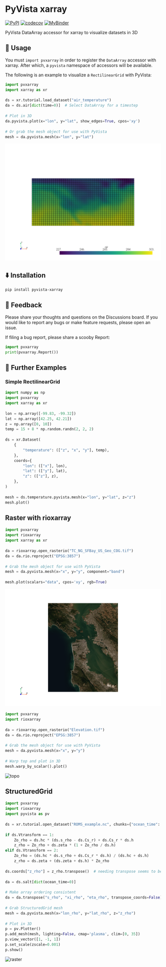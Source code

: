 # PyVista xarray

[![PyPI](https://img.shields.io/pypi/v/pyvista-xarray.svg?logo=python&logoColor=white)](https://pypi.org/project/pyvista-xarray/)
[![codecov](https://codecov.io/gh/pyvista/pyvista-xarray/branch/main/graph/badge.svg?token=4BSDVV0WOG)](https://codecov.io/gh/pyvista/pyvista-xarray)
[![MyBinder](https://mybinder.org/badge_logo.svg)](https://mybinder.org/v2/gh/pyvista/pyvista-xarray/HEAD)

PyVista DataArray accessor for xarray to visualize datasets in 3D

## 🚀 Usage

You must `import pvxarray` in order to register the `DataArray` accessor with
xarray. After which, a `pyvista` namespace of accessors will be available.

The following is an example to visualize a `RectilinearGrid` with PyVista:

```py
import pvxarray
import xarray as xr

ds = xr.tutorial.load_dataset("air_temperature")
da = ds.air[dict(time=0)]  # Select DataArray for a timestep

# Plot in 3D
da.pyvista.plot(x="lon", y="lat", show_edges=True, cpos='xy')

# Or grab the mesh object for use with PyVista
mesh = da.pyvista.mesh(x="lon", y="lat")
```

<!-- notebook=0, off_screen=1, screenshot='imgs/air_temperature.png' -->

![air_temperature](https://raw.githubusercontent.com/pyvista/pyvista-xarray/main/imgs/air_temperature.png)

## ⬇️ Installation

```bash
pip install pyvista-xarray
```

## 💭 Feedback

Please share your thoughts and questions on the Discussions board. If you would
like to report any bugs or make feature requests, please open an issue.

If filing a bug report, please share a scooby Report:

```py
import pvxarray
print(pvxarray.Report())
```

## 🏏 Further Examples

### Simple RectilinearGrid

```py
import numpy as np
import pvxarray
import xarray as xr

lon = np.array([-99.83, -99.32])
lat = np.array([42.25, 42.21])
z = np.array([0, 10])
temp = 15 + 8 * np.random.randn(2, 2, 2)

ds = xr.Dataset(
    {
        "temperature": (["z", "x", "y"], temp),
    },
    coords={
        "lon": (["x"], lon),
        "lat": (["y"], lat),
        "z": (["z"], z),
    },
)

mesh = ds.temperature.pyvista.mesh(x="lon", y="lat", z="z")
mesh.plot()
```

## Raster with rioxarray

```py
import pvxarray
import rioxarray
import xarray as xr

da = rioxarray.open_rasterio("TC_NG_SFBay_US_Geo_COG.tif")
da = da.rio.reproject("EPSG:3857")

# Grab the mesh object for use with PyVista
mesh = da.pyvista.mesh(x="x", y="y", component="band")

mesh.plot(scalars="data", cpos='xy', rgb=True)
```

<!-- notebook=0, off_screen=1, screenshot='imgs/raster.png' -->

![raster](https://raw.githubusercontent.com/pyvista/pyvista-xarray/main/imgs/raster.png)

```py
import pvxarray
import rioxarray

da = rioxarray.open_rasterio("Elevation.tif")
da = da.rio.reproject("EPSG:3857")

# Grab the mesh object for use with PyVista
mesh = da.pyvista.mesh(x="x", y="y")

# Warp top and plot in 3D
mesh.warp_by_scalar().plot()
```

<!-- notebook=0, off_screen=1, screenshot='imgs/topo.png' -->

![topo](https://raw.githubusercontent.com/pyvista/pyvista-xarray/main/imgs/topo.png)

## StructuredGrid

```py
import pvxarray
import rioxarray
import pyvista as pv

ds = xr.tutorial.open_dataset("ROMS_example.nc", chunks={"ocean_time": 1})

if ds.Vtransform == 1:
    Zo_rho = ds.hc * (ds.s_rho - ds.Cs_r) + ds.Cs_r * ds.h
    z_rho = Zo_rho + ds.zeta * (1 + Zo_rho / ds.h)
elif ds.Vtransform == 2:
    Zo_rho = (ds.hc * ds.s_rho + ds.Cs_r * ds.h) / (ds.hc + ds.h)
    z_rho = ds.zeta + (ds.zeta + ds.h) * Zo_rho

ds.coords["z_rho"] = z_rho.transpose()  # needing transpose seems to be an xarray bug

da = ds.salt[dict(ocean_time=0)]

# Make array ordering consistent
da = da.transpose("s_rho", "xi_rho", "eta_rho", transpose_coords=False)

# Grab StructuredGrid mesh
mesh = da.pyvista.mesh(x="lon_rho", y="lat_rho", z="z_rho")

# Plot in 3D
p = pv.Plotter()
p.add_mesh(mesh, lighting=False, cmap='plasma', clim=[0, 35])
p.view_vector([1, -1, 1])
p.set_scale(zscale=0.001)
p.show()
```

![raster](https://raw.githubusercontent.com/pyvista/pyvista-xarray/main/imgs/structured.png)
